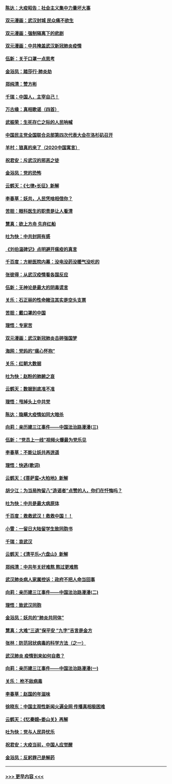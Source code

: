 #### [陈达：大疫昭告：社会主义集中力量坏大事](../pages/nsc993/n11859419.md?t=02120631) 
#### [双元漫画：武汉封城 民众痛不欲生](../pages/nsc993/n11859287.md?t=02120631) 
#### [双元漫画：强制隔离下的悲剧](../pages/nsc993/n11859244.md?t=02120631) 
#### [双元漫画：中共掩盖武汉新冠肺炎疫情](../pages/nsc993/n11858249.md?t=02120631) 
#### [伍新：关于口罩一点思考](../pages/nsc993/n11859195.md?t=02120631) 
#### [金浴凤：踏莎行‧肺炎劫](../pages/nsc993/n11858227.md?t=02120631) 
#### [郑纯清：赞方彬](../pages/nsc993/n11856803.md?t=02120631) 
#### [千瑞；中国人，主宰自己！](../pages/nsc993/n11856793.md?t=02120631) 
#### [万古缘：真相歌谣（四首）](../pages/nsc993/n11856263.md?t=02120631) 
#### [武振荣：生死存亡之际的人民呐喊](../pages/nsc993/n11856256.md?t=02120631) 
#### [中国民主党全国联合总部第四次代表大会在洛杉矶召开](../pages/nsc993/n11856344.md?t=02120631) 
#### [羊村：狼真的来了（2020中国寓言）](../pages/nsc993/n11856229.md?t=02120631) 
#### [祝君安：斥武汉的邪恶之徒](../pages/nsc993/n11855861.md?t=02120631) 
#### [金浴凤：党的恐怖](../pages/nsc993/n11855849.md?t=02120631) 
#### [云鹤天：《七律▪长征》新解](../pages/nsc993/n11855479.md?t=02120631) 
#### [李春草：妖共，人民凭啥相信你？](../pages/nsc993/n11855196.md?t=02120631) 
#### [苦胆：眼科医生的职责是让人看清](../pages/nsc993/n11853840.md?t=02120631) 
#### [慧真：欲上方舟 先弃红船](../pages/nsc993/n11853483.md?t=02120631) 
#### [吐为快：中共封网有感](../pages/nsc993/n11852575.md?t=02120631) 
#### [《刘伯温碑记》点明避开瘟疫的真言](../pages/nsc993/n11852128.md?t=02120631) 
#### [千百度：方舱医院内幕：没电没药没暖气没吃的](../pages/nsc993/n11850211.md?t=02120631) 
#### [张彼得：从武汉疫情看各国反应](../pages/nsc993/n11850102.md?t=02120631) 
#### [伍新：无神论是最大的阴毒谎言](../pages/nsc993/n11846129.md?t=02120631) 
#### [关乐：石正丽的性命赌注其实是空头支票](../pages/nsc993/n11846109.md?t=02120631) 
#### [苦胆：戴口罩的中国](../pages/nsc993/n11845576.md?t=02120631) 
#### [理悟：专家苦](../pages/nsc993/n11845564.md?t=02120631) 
#### [双元漫画：武汉新冠肺炎击碎强国梦](../pages/nsc993/n11843320.md?t=02120631) 
#### [海网：党妈的“瘟心怀抱”](../pages/nsc993/n11840740.md?t=02120631) 
#### [关乐：红朝大数据](../pages/nsc993/n11840675.md?t=02120631) 
#### [吐为快：赵粉的肺腑之哀](../pages/nsc993/n11840618.md?t=02120631) 
#### [云鹤天：数据到底准不准](../pages/nsc993/n11840325.md?t=02120631) 
#### [理悟：甩掉头上中共党](../pages/nsc993/n11838826.md?t=02120631) 
#### [陈达：隐瞒大疫情如同大暗杀](../pages/nsc993/n11838771.md?t=02120631) 
#### [向莉：亲历建三江事件——中国法治路漫漫(三)](../pages/nsc993/n11831825.md?t=02120631) 
#### [伍新：“党员上一线”视频火爆最为党乐见](../pages/nsc993/n11838200.md?t=02120631) 
#### [李春草：不能让妖共再逍遥](../pages/nsc993/n11838102.md?t=02120631) 
#### [理悟：快逃(歌词)](../pages/nsc993/n11838083.md?t=02120631) 
#### [云鹤天：《菩萨蛮▪大柏地》新解](../pages/nsc993/n11838059.md?t=02120631) 
#### [胡少江：为当局拘留八“造谣者”点赞的人，你们在忏悔吗？](../pages/nsc993/n11836801.md?t=02120631) 
#### [吐为快：中共是最大病原体](../pages/nsc993/n11836748.md?t=02120631) 
#### [千百度：救救武汉！救救中国！！](../pages/nsc993/n11836145.md?t=02120631) 
#### [小雪：一留日大陆留学生致同胞书](../pages/nsc993/n11834624.md?t=02120631) 
#### [千瑞：哀武汉](../pages/nsc993/n11833647.md?t=02120631) 
#### [云鹤天：《清平乐▪六盘山》新解](../pages/nsc993/n11833611.md?t=02120631) 
#### [郑纯清：中共年关好难熬 熬过更难熬](../pages/nsc993/n11833489.md?t=02120631) 
#### [武汉肺炎病人家属控诉：政府不把人命当回事](../pages/nsc993/n11833205.md?t=02120631) 
#### [向莉：亲历建三江事件——中国法治路漫漫(二)](../pages/nsc993/n11829102.md?t=02120631) 
#### [理悟：致武汉同胞](../pages/nsc993/n11831522.md?t=02120631) 
#### [金浴凤：妖共的“肺炎共同体”](../pages/nsc993/n11829448.md?t=02120631) 
#### [慧真：大难“三退”保平安 “九字”吉言是金方](../pages/nsc993/n11829501.md?t=02120631) 
#### [张林：防范冠状病毒的科学方法（之一）](../pages/nsc993/n11828618.md?t=02120631) 
#### [武汉肺炎 疫情到来如何自救？](../pages/nsc993/n11827632.md?t=02120631) 
#### [向莉：亲历建三江事件——中国法治路漫漫(一)](../pages/nsc993/n11827190.md?t=02120631) 
#### [关乐： 枪不敌病毒](../pages/nsc993/n11826746.md?t=02120631) 
#### [李春草：赵国的年滋味](../pages/nsc993/n11826321.md?t=02120631) 
#### [徐晓东：中国主观性新闻火遍全网 传播真相极困难](../pages/nsc993/n11826508.md?t=02120631) 
#### [云鹤天：《忆秦娥▪娄山关》再解](../pages/nsc993/n11824682.md?t=02120631) 
#### [吐为快：党与人民异忧乐](../pages/nsc993/n11824660.md?t=02120631) 
#### [祝君安：大疫当前，中国人应觉醒](../pages/nsc993/n11821946.md?t=02120631) 
#### [金浴凤：反躬罪己是解药](../pages/nsc993/n11820280.md?t=02120631) 

----
#### [ >>> 更早内容 <<< ](../indexes/nsc993-earlier.md)
